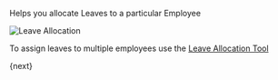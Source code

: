 Helps you allocate Leaves to a particular Employee

<img class="screenshot" alt="Leave Allocation" src="/assets/manual_erpnext_com/img/human-resources/leave-allocation.png">

To assign leaves to multiple employees use the [Leave Allocation Tool](/contents/human-resources/tools/leave-allocation-tool)

{next}